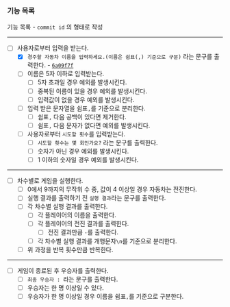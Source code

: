 ### 기능 목록

기능 목록 - `commit id` 의 형태로 작성

---

- [ ] 사용자로부터 입력을 받는다.
  - [x] `경주할 자동차 이름을 입력하세요.(이름은 쉼표(,) 기준으로 구분)` 라는 문구를 출력한다. - [`6a09f7f`](https://github.com/woowacourse-precourse/javascript-racingcar-6/commit/6a09f7ff8b83c1b89be5c98529bbea7122cf9116)
  - [ ] 이름은 5자 이하로 입력받는다.
    - [ ] 5자 초과일 경우 예외를 발생시킨다.
    - [ ] 중복된 이름이 있을 경우 예외를 발생시킨다.
    - [ ] 입력값이 없을 경우 예외를 발생시킨다.
  - [ ] 입력 받은 문자열을 쉼표`,`를 기준으로 분리한다.
    - [ ] 쉼표`,` 다음 공백이 있다면 제거한다.
    - [ ] 쉼표`,` 다음 문자가 없다면 예외를 발생시킨다.
  - [ ] 사용자로부터 `시도할 횟수`를 입력받는다.
    - [ ] `시도할 횟수는 몇 회인가요?` 라는 문구를 출력한다.
    - [ ] 숫자가 아닌 경우 예외를 발생시킨다.
    - [ ] 1 이하의 숫자일 경우 예외를 발생시킨다.

---

- [ ] 차수별로 게임을 실행한다.
  - [ ] 0에서 9까지의 무작위 수 중, 값이 4 이상일 경우 자동차는 전진한다.
  - [ ] 실행 결과를 출력하기 전 `실행 결과`라는 문구를 출력한다.
  - [ ] 각 차수별 실행 결과를 출력한다.
    - [ ] 각 플레이어의 이름을 출력한다.
    - [ ] 각 플레이어의 전진 결과를 출력한다.
      - [ ] 전진 결과만큼 `-`를 출력한다.
    - [ ] 각 차수별 실행 결과를 개행문자`\n`를 기준으로 분리한다.
  - [ ] 위 과정을 반복 횟수만큼 반복한다.

---

- [ ] 게임이 종료된 후 우승자를 출력한다.
  - [ ] `최종 우승자 : `라는 문구를 출력한다.
  - [ ] 우승자는 한 명 이상일 수 있다.
  - [ ] 우승자가 한 명 이상일 경우 이름을 쉼표`,`를 기준으로 구분한다.
